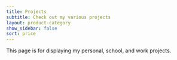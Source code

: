 ```yaml
---
title: Projects
subtitle: Check out my various projects
layout: product-category
show_sidebar: false
sort: price
---
```


This page is for displaying my personal, school, and work projects.
